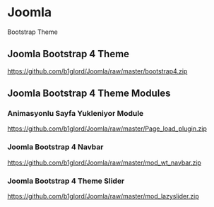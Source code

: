# Joomla
 Bootstrap Theme

## Joomla Bootstrap 4 Theme
https://github.com/b1glord/Joomla/raw/master/bootstrap4.zip


## Joomla Bootstrap 4 Theme Modules
### Animasyonlu Sayfa Yukleniyor Module
https://github.com/b1glord/Joomla/raw/master/Page_load_plugin.zip

### Joomla Bootstrap 4 Navbar
https://github.com/b1glord/Joomla/raw/master/mod_wt_navbar.zip

### Joomla Bootstrap 4 Theme Slider
https://github.com/b1glord/Joomla/raw/master/mod_lazyslider.zip
